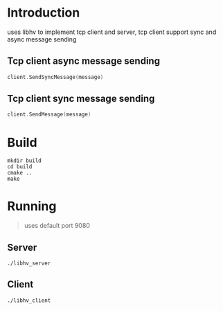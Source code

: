 # Introduction
uses libhv to implement tcp client and server, tcp client support sync and async message sending

## Tcp client async message sending
```c++
client.SendSyncMessage(message)
```
## Tcp client sync message sending
```c++
client.SendMessage(message)
```

# Build
```shell
mkdir build
cd build
cmake ..
make
```

# Running
> uses default port 9080
## Server
```shell
./libhv_server
```

## Client
```shell
./libhv_client
```
